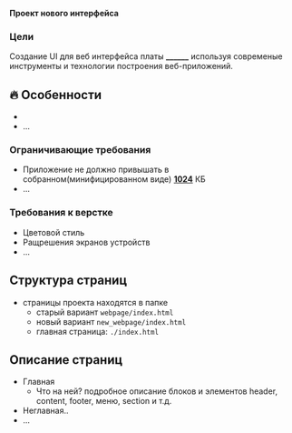 **Проект нового интерфейса**

### Цели

Создание UI для веб интерфейса платы **\_\_\_\_\_\_** используя современые инструменты и технологии построения веб-приложений.

## :fire: Особенности

- 
- ...

### Ограничивающие требования

- Приложение не должно привышать в собранном(минифицированном виде) **<ins>1024</ins>** КБ
- ...

### Требования к верстке

- Цветовой стиль
- Ращрешения экранов устройств
- ...

## Структура страниц

- страницы проекта находятся в папке 
  - старый вариант `webpage/index.html`
  - новый вариант `new_webpage/index.html`
  - главная страница: `./index.html`

## Описание страниц

- Главная
  - Что на ней? подробное описание блоков и элементов header, content, footer, меню, section и т.д.
- Неглавная..
- ...

